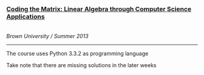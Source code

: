 <a href="https://www.coursera.org/course/matrix"><h3>Coding the Matrix: Linear Algebra through Computer Science Applications</h3></a><br><i> Brown University / Summer 2013 </i>
<br />
<hr>

<p>The course uses Python 3.3.2 as programming language </p>

<p> Take note that there are missing solutions in the later weeks </p>

